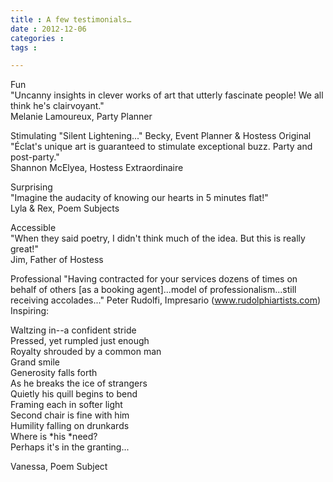 ```yaml
---
title : A few testimonials…
date : 2012-12-06
categories : 
tags : 

---
```

  
  
  
Fun   
"Uncanny insights in clever works of art that utterly fascinate people! We all think he's clairvoyant."  
Melanie Lamoureux, Party Planner  

 Stimulating
"Silent Lightening..."
Becky, Event Planner & Hostess 
Original "Éclat's unique art is guaranteed to stimulate exceptional buzz. Party and post-party."  
Shannon McElyea, Hostess Extraordinaire  
  
Surprising  
"Imagine the audacity of knowing our hearts in 5 minutes flat!"  
Lyla & Rex, Poem Subjects  
  
Accessible  
"When they said poetry, I didn't think much of the idea. But this is really great!"  
Jim, Father of Hostess  
  
Professional "Having contracted for your services dozens of times on behalf of others [as a booking agent]...model of professionalism...still receiving accolades..." Peter Rudolfi, Impresario (www.rudolphiartists.com)   
Inspiring:  
  
Waltzing in--a confident stride  
Pressed, yet rumpled just enough  
Royalty shrouded by a common man  
Grand smile  
Generosity falls forth  
As he breaks the ice of strangers  
Quietly his quill begins to bend  
Framing each in softer light  
Second chair is fine with him  
Humility falling on drunkards  
Where is *his *need?  
Perhaps it's in the granting...  
  
Vanessa, Poem Subject